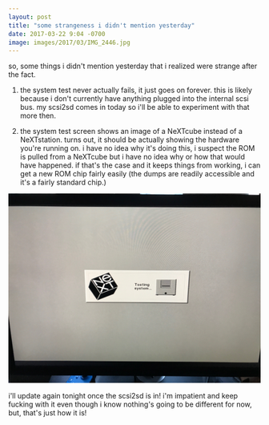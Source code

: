 ```yaml
---
layout: post
title: "some strangeness i didn't mention yesterday"
date: 2017-03-22 9:04 -0700
image: images/2017/03/IMG_2446.jpg
---
```


so, some things i didn't mention yesterday that i realized were strange after the fact.

1. the system test never actually fails, it just goes on forever. this is likely because i don't currently have anything plugged into the internal scsi bus. my scsi2sd comes in today so i'll be able to experiment with that more then.

2. the system test screen shows an image of a NeXTcube instead of a NeXTstation. turns out, it should be actually showing the hardware you're running on. i have no idea why it's doing this, i suspect the ROM is pulled from a NeXTcube but i have no idea why or how that would have happened. if that's the case and it keeps things from working, i can get a new ROM chip fairly easily (the dumps are readily accessible and it's a fairly standard chip.)

![](images/2017/03/IMG_2446.jpg)

i'll update again tonight once the scsi2sd is in! i'm impatient and keep fucking with it even though i know nothing's going to be different for now, but, that's just how it is!
